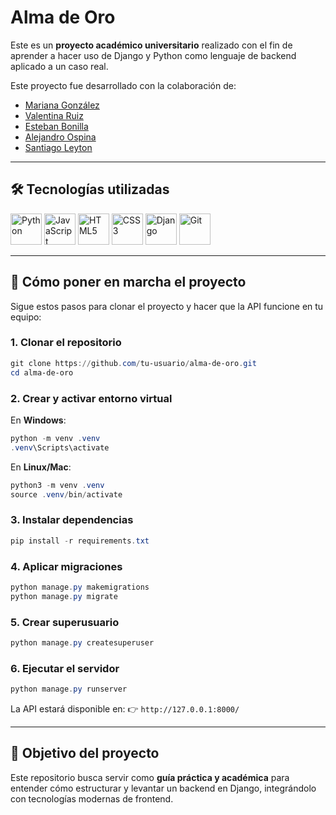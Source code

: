 # Alma de Oro

Este es un **proyecto académico universitario** realizado con el fin de aprender a hacer uso de Django y Python como lenguaje de backend aplicado a un caso real.

Este proyecto fue desarrollado con la colaboración de:

* [Mariana González](https://github.com/Mariana44-max)
* [Valentina Ruiz](https://github.com/valentina2209-avr)
* [Esteban Bonilla](https://github.com/estebanbonilla22)
* [Alejandro Ospina](https://github.com/Alejoor18)
* [Santiago Leyton](https://github.com/SantiagoLeyton)

---

## 🛠️ Tecnologías utilizadas


<p align="left">
  <img alt="Python" src="https://cdn.jsdelivr.net/gh/devicons/devicon/icons/python/python-original.svg" width="50" height="50"/>
  <img alt="JavaScript" src="https://cdn.jsdelivr.net/gh/devicons/devicon/icons/javascript/javascript-original.svg" width="50" height="50"/>
  <img alt="HTML5" src="https://cdn.jsdelivr.net/gh/devicons/devicon/icons/html5/html5-original.svg" width="50" height="50"/>
  <img alt="CSS3" src="https://cdn.jsdelivr.net/gh/devicons/devicon/icons/css3/css3-original.svg" width="50" height="50"/>
  <img alt="Django" src="https://cdn.jsdelivr.net/gh/devicons/devicon/icons/django/django-plain.svg" width="50" height="50"/>
  <img alt="Git" src="https://cdn.jsdelivr.net/gh/devicons/devicon/icons/git/git-original.svg" width="50" height="50"/>
</p>

---

## 🚀 Cómo poner en marcha el proyecto

Sigue estos pasos para clonar el proyecto y hacer que la API funcione en tu equipo:

### 1. Clonar el repositorio

```powershell
git clone https://github.com/tu-usuario/alma-de-oro.git
cd alma-de-oro
```

### 2. Crear y activar entorno virtual

En **Windows**:

```powershell
python -m venv .venv
.venv\Scripts\activate
```

En **Linux/Mac**:

```powershell
python3 -m venv .venv
source .venv/bin/activate
```

### 3. Instalar dependencias

```powershell
pip install -r requirements.txt
```

### 4. Aplicar migraciones

```powershell
python manage.py makemigrations
python manage.py migrate
```

### 5. Crear superusuario

```powershell
python manage.py createsuperuser
```

### 6. Ejecutar el servidor

```powershell
python manage.py runserver
```

La API estará disponible en:
👉 `http://127.0.0.1:8000/`

---

## 🎯 Objetivo del proyecto

Este repositorio busca servir como **guía práctica y académica** para entender cómo estructurar y levantar un backend en Django, integrándolo con tecnologías modernas de frontend.
